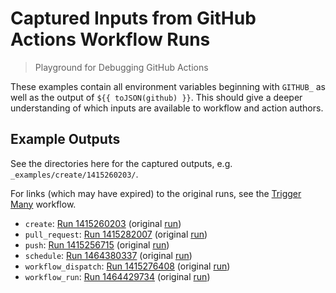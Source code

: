 # Captured Inputs from GitHub Actions Workflow Runs

> Playground for Debugging GitHub Actions

These examples contain all environment variables beginning with `GITHUB_` as
well as the output of `${{ toJSON(github) }}`. This should give a deeper
understanding of which inputs are available to workflow and action authors.

## Example Outputs

See the directories here for the captured outputs, e.g.
`_examples/create/1415260203/`.

For links (which may have expired) to the original runs, see the
[Trigger Many][1] workflow.

-   `create`: [Run 1415260203][3] (original [run][2])
-   `pull_request`: [Run 1415282007][9] (original [run][8])
-   `push`: [Run 1415256715][5] (original [run][4])
-   `schedule`: [Run 1464380337][11] (original [run][10])
-   `workflow_dispatch`: [Run 1415276408][7] (original [run][6])
-   `workflow_run`: [Run 1464429734][13] (original [run][12])

[1]: https://github.com/dhermes/actions-playground/actions/workflows/trigger-many.yml
[2]: https://github.com/dhermes/actions-playground/actions/runs/1415260203
[3]: _examples/create/1415260203
[4]: https://github.com/dhermes/actions-playground/actions/runs/1415256715
[5]: _examples/push/1415256715
[6]: https://github.com/dhermes/actions-playground/actions/runs/1415276408
[7]: _examples/workflow_dispatch/1415276408
[8]: https://github.com/dhermes/actions-playground/actions/runs/1415282007
[9]: _examples/pull_request/1415282007
[10]: https://github.com/dhermes/actions-playground/actions/runs/1464380337
[11]: _examples/schedule/1464380337
[12]: https://github.com/dhermes/actions-playground/actions/runs/1464429734
[13]: _examples/workflow_run/1464429734

<!-- This will not even show up -->
